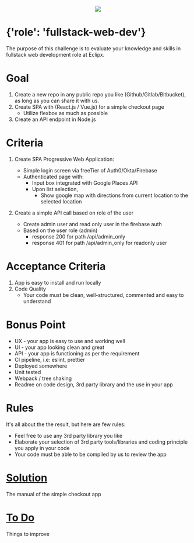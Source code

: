 <p align="center">
    <img  alg="Eclipx" src="http://eclipxgroup.com/wp-content/themes/reverie-master/img/template/eclipx-group-logo.png" />
</p>

# {'role': 'fullstack-web-dev'}

The purpose of this challenge is to evaluate your knowledge and skills in fullstack web development role at Eclipx.

# Goal

1. Create a new repo in any public repo you like (Github/Gitlab/Bitbucket), as long as you can share it with us.
2. Create SPA with (React.js / Vue.js) for a simple checkout page
   - Utilize flexbox as much as possible
3. Create an API endpoint in Node.js

# Criteria

1. Create SPA Progressive Web Application:

   - Simple login screen via freeTier of Auth0/Okta/Firebase
   - Authenticated page with:
     - Input box integrated with Google Places API
     - Upon list selection,
       - Show google map with directions from current
         location to the selected location

2. Create a simple API call based on role of the user

   - Create admin user and read only user in the firebase auth
   - Based on the user role (admin)
     - response 200 for path /api/admin_only
     - response 401 for path /api/admin_only for readonly user

# Acceptance Criteria

1. App is easy to install and run locally
2. Code Quality
   - Your code must be clean, well-structured, commented and easy to understand

# Bonus Point

- UX - your app is easy to use and working well
- UI - your app looking clean and great
- API - your app is functioning as per the requirement
- CI pipeline, i.e: eslint, prettier
- Deployed somewhere
- Unit tested
- Webpack / tree shaking
- Readme on code design, 3rd party library and the use in your app

# Rules

It's all about the the result, but here are few rules:

- Feel free to use any 3rd party library you like
- Elaborate your selection of 3rd party tools/libraries and coding principle you apply in your code
- Your code must be able to be compiled by us to review the app

# [Solution](./checkout-client/README.MD)
The manual of the simple checkout app

# [To Do](./todo)
Things to improve
